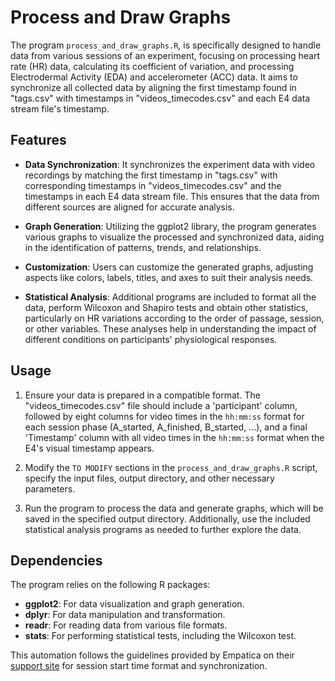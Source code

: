 # Process and Draw Graphs

The program `process_and_draw_graphs.R`, is specifically designed to handle data from various sessions of an experiment, focusing on processing heart rate (HR) data, calculating its coefficient of variation, and processing Electrodermal Activity (EDA) and accelerometer (ACC) data. It aims to synchronize all collected data by aligning the first timestamp found in "tags.csv" with timestamps in "videos_timecodes.csv" and each E4 data stream file's timestamp.

## Features

- **Data Synchronization**: It synchronizes the experiment data with video recordings by matching the first timestamp in "tags.csv" with corresponding timestamps in "videos_timecodes.csv" and the timestamps in each E4 data stream file. This ensures that the data from different sources are aligned for accurate analysis.

- **Graph Generation**: Utilizing the ggplot2 library, the program generates various graphs to visualize the processed and synchronized data, aiding in the identification of patterns, trends, and relationships.

- **Customization**: Users can customize the generated graphs, adjusting aspects like colors, labels, titles, and axes to suit their analysis needs.

- **Statistical Analysis**: Additional programs are included to format all the data, perform Wilcoxon and Shapiro tests and obtain other statistics, particularly on HR variations according to the order of passage, session, or other variables. These analyses help in understanding the impact of different conditions on participants' physiological responses.

## Usage

1. Ensure your data is prepared in a compatible format. The "videos_timecodes.csv" file should include a 'participant' column, followed by eight columns for video times in the `hh:mm:ss` format for each session phase (A_started, A_finished, B_started, ...), and a final 'Timestamp' column with all video times in the `hh:mm:ss` format when the E4's visual timestamp appears.

2. Modify the `TO MODIFY` sections in the `process_and_draw_graphs.R` script, specify the input files, output directory, and other necessary parameters.

3. Run the program to process the data and generate graphs, which will be saved in the specified output directory. Additionally, use the included statistical analysis programs as needed to further explore the data.

## Dependencies

The program relies on the following R packages:

- **ggplot2**: For data visualization and graph generation.
- **dplyr**: For data manipulation and transformation.
- **readr**: For reading data from various file formats.
- **stats**: For performing statistical tests, including the Wilcoxon test.

This automation follows the guidelines provided by Empatica on their [support site](https://support.empatica.com/hc/en-us/articles/202800715-Session-start-time-format-and-synchronization) for session start time format and synchronization.
